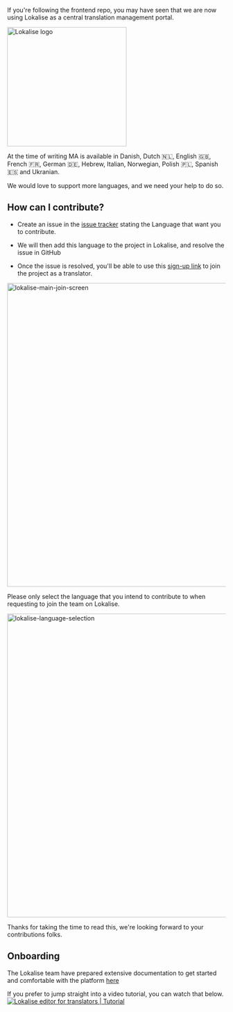 If you're following the frontend repo, you may have seen that we are now using Lokalise as a central translation management portal.

[<img src="https://github.com/lokalise/i18n-ally/raw/screenshots/lokalise-logo.png?raw=true" alt="Lokalise logo" width="275px">](https://lokalise.com)

At the time of writing MA is available in Danish, Dutch 🇳🇱, English 🇬🇧, French 🇫🇷, German 🇩🇪, Hebrew, Italian, Norwegian, Polish 🇵🇱, Spanish 🇪🇸 and Ukranian.

We would love to support more languages, and we need your help to do so.

## How can I contribute?

- Create an issue in the [issue tracker](https://github.com/music-assistant/hass-music-assistant/issues) stating the Language that want you to contribute.

- We will then add this language to the project in Lokalise, and resolve the issue in GitHub

- Once the issue is resolved, you'll be able to use this [sign-up link](https://app.lokalise.com/public/321419046440c0f2bba414.05634832/) to join the project as a translator.

<img width="700" alt="lokalise-main-join-screen" src="https://user-images.githubusercontent.com/60214390/234080011-6125d904-dd24-4abd-989f-265ea48c5ba8.png">

Please only select the language that you intend to contribute to when requesting to join the team on Lokalise.

<img width="700" alt="lokalise-language-selection" src="https://user-images.githubusercontent.com/60214390/234080040-3e9ca743-bdc2-400e-bb37-fa11e73aee76.png">

Thanks for taking the time to read this, we're looking forward to your contributions folks.

## Onboarding

The Lokalise team have prepared extensive documentation to get started and comfortable with the platform [here](https://docs.lokalise.com/en/articles/2967175-onboarding-guide-for-translators)

If you prefer to jump straight into a video tutorial, you can watch that below.
[![Lokalise editor for translators | Tutorial](https://img.youtube.com/vi/ZxhXvnkcLQ4/0.jpg)](https://www.youtube.com/watch?v=ZxhXvnkcLQ4)
